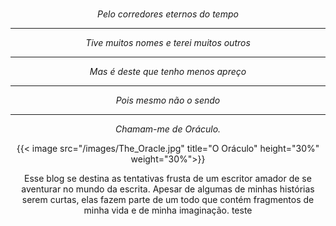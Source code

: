 # 

<style>
.image {

}
</style>
*<center>Pelo corredores eternos do tempo</center>*
*<hr><center>Tive muitos nomes e terei muitos outros*
*<hr><center>Mas é deste que tenho menos apreço</center>*
*<hr><center>Pois mesmo não o sendo</center>*
*<hr><center>Chamam-me de Oráculo.</center>*

{{< image src="/images/The_Oracle.jpg" title="O Oráculo" height="30%" weight="30%">}}

Esse blog se destina as tentativas frusta de um escritor amador de se aventurar no mundo da escrita.
Apesar de algumas de minhas histórias serem curtas, elas fazem parte de um todo que contém fragmentos de minha vida e de minha imaginação.
teste
